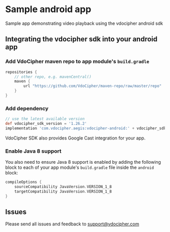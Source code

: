 # Sample android app
Sample app demonstrating video playback using the vdocipher android sdk

## Integrating the vdocipher sdk into your android app
### Add VdoCipher maven repo to app module's `build.gradle`

```gradle
repositories {
    // other repo, e.g. mavenCentral()
    maven {
        url "https://github.com/VdoCipher/maven-repo/raw/master/repo"
    }
}
```

### Add dependency

```gradle
// use the latest available version
def vdocipher_sdk_version = '1.26.2'
implementation 'com.vdocipher.aegis:vdocipher-android:' + vdocipher_sdk_version
```

VdoCipher SDK also provides Google Cast integration for your app.

### Enable Java 8 support

You also need to ensure Java 8 support is enabled by adding the following block to each of your app module's `build.gradle` file inside the `android` block:

```gradle
compileOptions {
    sourceCompatibility JavaVersion.VERSION_1_8
    targetCompatibility JavaVersion.VERSION_1_8
}
```

## Issues

Please send all issues and feedback to support@vdocipher.com
